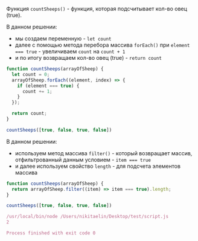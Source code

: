 Функция `countSheeps()` - функция, которая подсчитывает кол-во овец (true).

В данном решении:

- мы создаем переменную - `let count`
- далее с помощью метода перебора массива `forEach()` при `element === true` - увеличиваем `count` на `count + 1`
- и по итогу возвращаем кол-во овец (true) - `return count`

```JavaScript
function countSheeps(arrayOfSheep) {
  let count = 0;
  arrayOfSheep.forEach((element, index) => {
    if (element === true) {
      count += 1;
    }
  });

  return count;
}

countSheeps([true, false, true, false])
```

В данном решении:

- используем метод массива `filter()` - который возвращает массив, отфильтрованный данным условием - `item === true`
- и далее используем свойство `length` - для подсчета элементов массива

```JavaScript
function countSheeps(arrayOfSheep) {
  return arrayOfSheep.filter((item) => item === true).length;
}

countSheeps([true, false, true, false])
```

```JavaScript
/usr/local/bin/node /Users/nikitaelin/Desktop/test/script.js
2

Process finished with exit code 0
```